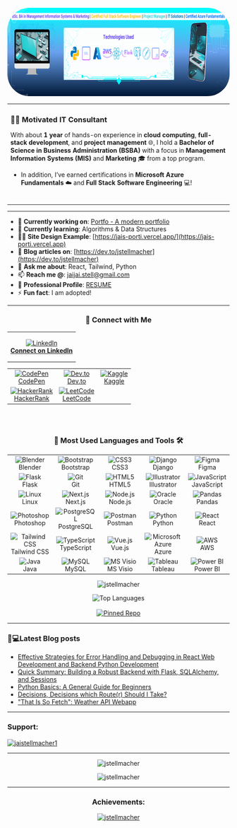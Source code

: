<p align="center">
  <img src="linkedin_banner (1).png" alt="Profile GIF" height="200" style="border-radius: 50px;">
</p>

<table align="center">
  <tr>
    <td align="left">
      
### 👨‍💻 Motivated IT Consultant  
With about **1 year** of hands-on experience in **cloud computing**, **full-stack development**, and **project management** 🌐, I hold a **Bachelor of Science in Business Administration (BSBA)** with a focus in **Management Information Systems (MIS)** and **Marketing** 🎓 from a top program. 

- In addition, I’ve earned certifications in **Microsoft Azure Fundamentals** ☁️ and **Full Stack Software Engineering** 💻!
<br></br>
</td>
</tr>
</table>
<hr>

- 🔭 **Currently working on**: [Portfo - A modern portfolio](https://github.com/jstellmacher/portfo-frontend)
- 🌱 **Currently learning**: Algorithms & Data Structures
- 👨‍💻 **Site Design Example**: [https://jais-porti.vercel.app/](https://jais-porti.vercel.app)
- 📝 **Blog articles on**: [https://dev.to/jstellmacher](https://dev.to/jstellmacher)
- 💬 **Ask me about**: React, Tailwind, Python
- 📫 **Reach me @**: jaijai.stell@gmail.com
- 📄 **Professional Profile**: [RESUME](https://docs.google.com/document/d/1VLkC0Zy2qz4mmUR__-OPIQ1Gn7AhhFv5b41P0xn1PIc/edit?usp=sharing)
- ⚡ **Fun fact**: I am adopted!

<hr>

<h3 align="center">💼 Connect with Me</h3>

<!-- LinkedIn Button -->
<table align="center">
  <tr>
    <td align="center">
<p align="center">
  <a href="https://linkedin.com/in/jaichuang-stellmacher" target="_blank">
    <img src="https://raw.githubusercontent.com/rahuldkjain/github-profile-readme-generator/master/src/images/icons/Social/linked-in-alt.svg" alt="LinkedIn" height="30" width="40"/>
    <br/><strong>Connect on LinkedIn</strong>
  </a>
</p>
  </td>
    </tr>
</table>


<!-- Social Media Table -->
<table align="center">
  <tr>
    <td align="center">
      <a href="https://codepen.io/jaistell" target="_blank">
        <img src="https://raw.githubusercontent.com/rahuldkjain/github-profile-readme-generator/master/src/images/icons/Social/codepen.svg" alt="CodePen" height="30" width="40"/>
        <br/>CodePen
      </a>
    </td>
    <td align="center">
      <a href="https://dev.to/jstellmacher" target="_blank">
        <img src="https://raw.githubusercontent.com/rahuldkjain/github-profile-readme-generator/master/src/images/icons/Social/devto.svg" alt="Dev.to" height="30" width="40"/>
        <br/>Dev.to
      </a>
    </td>
    <td align="center">
      <a href="https://kaggle.com/jaistell" target="_blank">
        <img src="https://raw.githubusercontent.com/rahuldkjain/github-profile-readme-generator/master/src/images/icons/Social/kaggle.svg" alt="Kaggle" height="30" width="40"/>
        <br/>Kaggle
      </a>
    </td>
  </tr>
  <tr>
    <td align="center">
      <a href="https://www.hackerrank.com/jaijai_stell" target="_blank">
        <img src="https://raw.githubusercontent.com/rahuldkjain/github-profile-readme-generator/master/src/images/icons/Social/hackerrank.svg" alt="HackerRank" height="30" width="40"/>
        <br/>HackerRank
      </a>
    </td>
    <td align="center">
      <a href="https://www.leetcode.com/jstellmacher" target="_blank">
        <img src="https://raw.githubusercontent.com/rahuldkjain/github-profile-readme-generator/master/src/images/icons/Social/leet-code.svg" alt="LeetCode" height="30" width="40"/>
        <br/>LeetCode
      </a>
    </td>
  </tr>
</table>
<br></br>

<h3 align="center">🤟 Most Used Languages and Tools 🛠️</h3>

<table align="center">
  <tr>
    <td align="center" width="100">
      <img src="https://skillicons.dev/icons?i=blender" alt="Blender" width="40" height="40"/><br>Blender
    </td>
    <td align="center" width="100">
      <img src="https://skillicons.dev/icons?i=bootstrap" alt="Bootstrap" width="40" height="40"/><br>Bootstrap
    </td>
    <td align="center" width="100">
      <img src="https://skillicons.dev/icons?i=css" alt="CSS3" width="40" height="40"/><br>CSS3
    </td>
    <td align="center" width="100">
      <img src="https://skillicons.dev/icons?i=django" alt="Django" width="40" height="40"/><br>Django
    </td>
    <td align="center" width="100">
      <img src="https://skillicons.dev/icons?i=figma" alt="Figma" width="40" height="40"/><br>Figma
    </td>
  </tr>
  <tr>
    <td align="center" width="100">
      <img src="https://skillicons.dev/icons?i=flask" alt="Flask" width="40" height="40"/><br>Flask
    </td>
    <td align="center" width="100">
      <img src="https://skillicons.dev/icons?i=git" alt="Git" width="40" height="40"/><br>Git
    </td>
    <td align="center" width="100">
      <img src="https://skillicons.dev/icons?i=html" alt="HTML5" width="40" height="40"/><br>HTML5
    </td>
    <td align="center" width="100">
      <img src="https://skillicons.dev/icons?i=illustrator" alt="Illustrator" width="40" height="40"/><br>Illustrator
    </td>
    <td align="center" width="100">
      <img src="https://skillicons.dev/icons?i=javascript" alt="JavaScript" width="40" height="40"/><br>JavaScript
    </td>
  </tr>
  <tr>
    <td align="center" width="100">
      <img src="https://skillicons.dev/icons?i=linux" alt="Linux" width="40" height="40"/><br>Linux
    </td>
    <td align="center" width="100">
      <img src="https://skillicons.dev/icons?i=nextjs" alt="Next.js" width="40" height="40"/><br>Next.js
    </td>
    <td align="center" width="100">
      <img src="https://skillicons.dev/icons?i=nodejs" alt="Node.js" width="40" height="40"/><br>Node.js
    </td>
    <td align="center" width="100">
      <img src="https://skillicons.dev/icons?i=oracle" alt="Oracle" width="40" height="40"/><br>Oracle
    </td>
    <td align="center" width="100">
      <img src="https://skillicons.dev/icons?i=pandas" alt="Pandas" width="40" height="40"/><br>Pandas
    </td>
  </tr>
  <tr>
    <td align="center" width="100">
      <img src="https://skillicons.dev/icons?i=photoshop" alt="Photoshop" width="40" height="40"/><br>Photoshop
    </td>
    <td align="center" width="100">
      <img src="https://skillicons.dev/icons?i=postgresql" alt="PostgreSQL" width="40" height="40"/><br>PostgreSQL
    </td>
    <td align="center" width="100">
      <img src="https://skillicons.dev/icons?i=postman" alt="Postman" width="40" height="40"/><br>Postman
    </td>
    <td align="center" width="100">
      <img src="https://skillicons.dev/icons?i=python" alt="Python" width="40" height="40"/><br>Python
    </td>
    <td align="center" width="100">
      <img src="https://skillicons.dev/icons?i=react" alt="React" width="40" height="40"/><br>React
    </td>
  </tr>
  <tr>
    <td align="center" width="100">
      <img src="https://skillicons.dev/icons?i=tailwind" alt="Tailwind CSS" width="40" height="40"/><br>Tailwind CSS
    </td>
    <td align="center" width="100">
      <img src="https://skillicons.dev/icons?i=typescript" alt="TypeScript" width="40" height="40"/><br>TypeScript
    </td>
    <td align="center" width="100">
      <img src="https://skillicons.dev/icons?i=vuejs" alt="Vue.js" width="40" height="40"/><br>Vue.js
    </td>
    <td align="center" width="100">
      <img src="https://skillicons.dev/icons?i=azure" alt="Microsoft Azure" width="40" height="40"/><br>Azure
    </td>
    <td align="center" width="100">
      <img src="https://skillicons.dev/icons?i=aws" alt="AWS" width="40" height="40"/><br>AWS
    </td>
  </tr>
  <tr>
    <td align="center" width="100">
      <img src="https://skillicons.dev/icons?i=java" alt="Java" width="40" height="40"/><br>Java
    </td>
    <td align="center" width="100">
      <img src="https://skillicons.dev/icons?i=mysql" alt="MySQL" width="40" height="40"/><br>MySQL
    </td>
    <td align="center" width="100">
      <img src="https://skillicons.dev/icons?i=visio" alt="MS Visio" width="40" height="40"/><br>MS Visio
    </td>
    <td align="center" width="100">
      <img src="https://skillicons.dev/icons?i=tableau" alt="Tableau" width="40" height="40"/><br>Tableau
    </td>
    <td align="center" width="100">
      <img src="https://skillicons.dev/icons?i=powerbi" alt="Power BI" width="40" height="40"/><br>Power BI
    </td>
  </tr>
</table>

<p align="center"> <img src="https://komarev.com/ghpvc/?username=jstellmacher&label=Profile%20views&color=0e75b6&style=flat" alt="jstellmacher" /> </p>

<p align="center">
  <!-- Break added to improve vertical spacing -->
  <img src="https://github-readme-stats.vercel.app/api/top-langs?username=jstellmacher&show_icons=true&locale=en&layout=donut" alt="Top Languages"/>
  <br><br>
  <a href="https://github.com/jstellmacher/jais_porti/">
    <img src="https://github-readme-stats.vercel.app/api/pin/?username=jstellmacher&repo=jais_porti" alt="Pinned Repo"/>
  </a>
</p>

<hr>

### 📔💻Latest Blog posts

<!-- BLOG-POST-LIST:START -->
- [Effective Strategies for Error Handling and Debugging in React Web Development and Backend Python Development](https://dev.to/jstellmacher/effective-strategies-for-error-handling-and-debugging-in-react-web-development-and-backend-python-development-20ca)
- [Quick Summary: Building a Robust Backend with Flask, SQLAlchemy, and Sessions](https://dev.to/jstellmacher/quick-summary-building-a-robust-backend-with-flask-sqlalchemy-and-sessions-5ag8)
- [Python Basics: A General Guide for Beginners](https://dev.to/jstellmacher/python-basics-a-general-guide-for-beginners-1ii9)
- [Decisions, Decisions which Route&lpar;r&rpar; Should I Take?](https://dev.to/jstellmacher/decisions-decisions-which-router-should-i-take-1had)
- [&quot;That Is So Fetch&quot;: Weather API Webapp](https://dev.to/jstellmacher/that-is-so-fetch-weather-api-webapp-1fo5)
<!-- BLOG-POST-LIST:END -->

<hr>
<h3 align="left">Support:</h3>
<p><a href="https://ko-fi.com/jaistellmacher1"> <img align="center" src="https://cdn.ko-fi.com/cdn/kofi3.png?v=3" height="50" width="210" alt="jaistellmacher1" /></a></p>
<hr>
<p align="center">
<p align="center"><img src="https://github-readme-stats.vercel.app/api?username=jstellmacher&show_icons=true&locale=en&theme=" alt="jstellmacher" /></p>
<p align="center"><img src="https://github-readme-streak-stats.herokuapp.com/?user=jstellmacher&" alt="jstellmacher" /></p>

</p>
<hr>
<h3 align="center">Achievements:</h3>
<p align="center"> <a href="https://github.com/ryo-ma/github-profile-trophy"><img src="https://github-profile-trophy.vercel.app/?username=jstellmacher" alt="jstellmacher" /></a> </p>
&nbsp;

